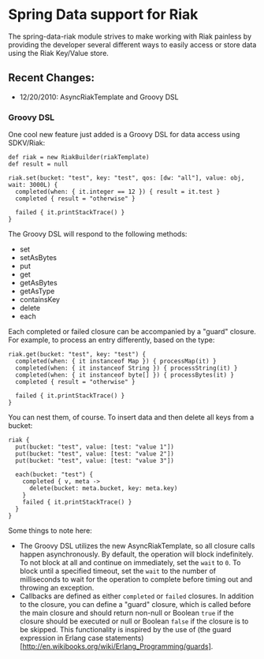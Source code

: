 # Spring Data support for Riak

The spring-data-riak module strives to make working with Riak painless by providing
the developer several different ways to easily access or store data using the Riak
Key/Value store.

## Recent Changes:

* 12/20/2010: AsyncRiakTemplate and Groovy DSL

### Groovy DSL

One cool new feature just added is a Groovy DSL for data access using SDKV/Riak:

    def riak = new RiakBuilder(riakTemplate)
    def result = null

    riak.set(bucket: "test", key: "test", qos: [dw: "all"], value: obj, wait: 3000L) {
      completed(when: { it.integer == 12 }) { result = it.test }
      completed { result = "otherwise" }

      failed { it.printStackTrace() }
    }

The Groovy DSL will respond to the following methods:

* set
* setAsBytes
* put
* get
* getAsBytes
* getAsType
* containsKey
* delete
* each

Each completed or failed closure can be accompanied by a "guard" closure. For example,
to process an entry differently, based on the type:

    riak.get(bucket: "test", key: "test") {
      completed(when: { it instanceof Map }) { processMap(it) }
      completed(when: { it instanceof String }) { processString(it) }
      completed(when: { it instanceof byte[] }) { processBytes(it) }
      completed { result = "otherwise" }

      failed { it.printStackTrace() }
    }

You can nest them, of course. To insert data and then delete all keys from a bucket:

    riak {
      put(bucket: "test", value: [test: "value 1"])
      put(bucket: "test", value: [test: "value 2"])
      put(bucket: "test", value: [test: "value 3"])

      each(bucket: "test") {
        completed { v, meta ->
          delete(bucket: meta.bucket, key: meta.key)
        }
        failed { it.printStackTrace() }
      }
    }


Some things to note here:

* The Groovy DSL utilizes the new AsyncRiakTemplate, so all closure calls happen
  asynchronously. By default, the operation will block indefinitely. To not block at all
  and continue on immediately, set the `wait` to `0`. To block until a specified timeout,
  set the `wait` to the number of milliseconds to wait for the operation to complete before
  timing out and throwing an exception.
* Callbacks are defined as either `completed` or `failed` closures. In addition to the
  closure, you can define a "guard" closure, which is called before the main closure and
  should return non-null or Boolean `true` if the closure should be executed or null or
  Boolean `false` if the closure is to be skipped. This functionality is inspired by the
  use of (the guard expression in Erlang case statements)[http://en.wikibooks.org/wiki/Erlang_Programming/guards].